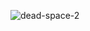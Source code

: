 
![dead-space-2](https://github.com/user-attachments/assets/2b586b02-3f34-4e8b-b284-f7177ce51daf)



<!--
**awoooooooooooooo/awoooooooooooooo** is a ✨ _special_ ✨ repository because its `README.md` (this file) appears on your GitHub profile.

Here are some ideas to get you started:

- 🔭 I’m currently working on ...
- 🌱 I’m currently learning ...
- 👯 I’m looking to collaborate on ...
- 🤔 I’m looking for help with ...
- 💬 Ask me about ...
- 📫 How to reach me: ...
- 😄 Pronouns: ...
- ⚡ Fun fact: ...
-->
